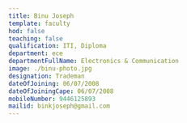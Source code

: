 ```yaml
---
title: Binu Joseph
template: faculty
hod: false
teaching: false
qualification: ITI, Diploma
department: ece
departmentFullName: Electronics & Communication
image: ./binu-photo.jpg
designation: Trademan
dateOfJoining: 06/07/2008
dateOfJoiningCape: 06/07/2008
mobileNumber: 9446125893
mailid: binkjoseph@gmail.com
---
```

